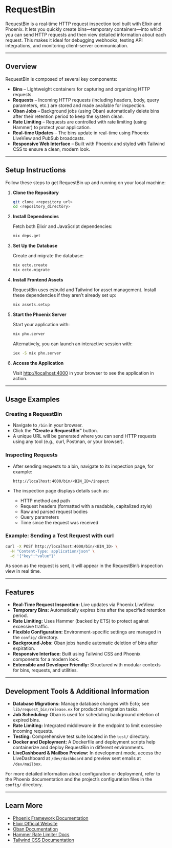 # RequestBin

RequestBin is a real‑time HTTP request inspection tool built with Elixir and Phoenix. It lets you quickly create bins—temporary containers—into which you can send HTTP requests and then view detailed information about each request. This makes it ideal for debugging webhooks, testing API integrations, and monitoring client–server communication.

---

## Overview

RequestBin is composed of several key components:

- **Bins** – Lightweight containers for capturing and organizing HTTP requests.
- **Requests** – Incoming HTTP requests (including headers, body, query parameters, etc.) are stored and made available for inspection.
- **Oban Jobs** – Background jobs (using Oban) automatically delete bins after their retention period to keep the system clean.
- **Rate Limiting** – Requests are controlled with rate limiting (using Hammer) to protect your application.
- **Real-time Updates** – The bins update in real-time using Phoenix LiveView and PubSub broadcasts.
- **Responsive Web Interface** – Built with Phoenix and styled with Tailwind CSS to ensure a clean, modern look.

---

## Setup Instructions

Follow these steps to get RequestBin up and running on your local machine:

1. **Clone the Repository**

   ```bash
   git clone <repository_url>
   cd <repository_directory>
   ```

2. **Install Dependencies**

   Fetch both Elixir and JavaScript dependencies:

   ```bash
   mix deps.get
   ```

3. **Set Up the Database**

   Create and migrate the database:

   ```bash
   mix ecto.create
   mix ecto.migrate
   ```

4. **Install Frontend Assets**

   RequestBin uses esbuild and Tailwind for asset management. Install these dependencies if they aren’t already set up:

   ```bash
   mix assets.setup
   ```

5. **Start the Phoenix Server**

   Start your application with:

   ```bash
   mix phx.server
   ```

   Alternatively, you can launch an interactive session with:

   ```bash
   iex -S mix phx.server
   ```

6. **Access the Application**

   Visit [http://localhost:4000](http://localhost:4000) in your browser to see the application in action.

---

## Usage Examples

### Creating a RequestBin

- Navigate to `/bin` in your browser.
- Click the **"Create a RequestBin"** button.
- A unique URL will be generated where you can send HTTP requests using any tool (e.g., curl, Postman, or your browser).

### Inspecting Requests

- After sending requests to a bin, navigate to its inspection page, for example:

  ```
  http://localhost:4000/bin/<BIN_ID>/inspect
  ```

- The inspection page displays details such as:
  - HTTP method and path
  - Request headers (formatted with a readable, capitalized style)
  - Raw and parsed request bodies
  - Query parameters
  - Time since the request was received

### Example: Sending a Test Request with curl

```bash
curl -X POST http://localhost:4000/bin/<BIN_ID> \
  -H "Content-Type: application/json" \
  -d '{"key":"value"}'
```

As soon as the request is sent, it will appear in the RequestBin’s inspection view in real time.

---

## Features

- **Real-Time Request Inspection:** Live updates via Phoenix LiveView.
- **Temporary Bins:** Automatically expires bins after the specified retention period.
- **Rate Limiting:** Uses Hammer (backed by ETS) to protect against excessive traffic.
- **Flexible Configuration:** Environment-specific settings are managed in the `config/` directory.
- **Background Jobs:** Oban jobs handle automatic deletion of bins after expiration.
- **Responsive Interface:** Built using Tailwind CSS and Phoenix components for a modern look.
- **Extensible and Developer Friendly:** Structured with modular contexts for bins, requests, and utilities.

---

## Development Tools & Additional Information

- **Database Migrations:** Manage database changes with Ecto; see `lib/request_bin/release.ex` for production migration tasks.
- **Job Scheduling:** Oban is used for scheduling background deletion of expired bins.
- **Rate Limiting:** Integrated middleware in the endpoint to limit excessive incoming requests.
- **Testing:** Comprehensive test suite located in the `test/` directory.
- **Docker and Deployment:** A Dockerfile and deployment scripts help containerize and deploy RequestBin in different environments.
- **LiveDashboard & Mailbox Preview:** In development mode, access the LiveDashboard at `/dev/dashboard` and preview sent emails at `/dev/mailbox`.

For more detailed information about configuration or deployment, refer to the Phoenix documentation and the project’s configuration files in the `config/` directory.

---

## Learn More

- [Phoenix Framework Documentation](https://hexdocs.pm/phoenix/overview.html)
- [Elixir Official Website](https://elixir-lang.org)
- [Oban Documentation](https://hexdocs.pm/oban)
- [Hammer Rate Limiter Docs](https://hexdocs.pm/hammer)
- [Tailwind CSS Documentation](https://tailwindcss.com)
